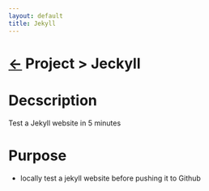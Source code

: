 ```yaml
---
layout: default
title: Jekyll
---
```



[//]: #(Reference)
[readme_home]:   /index

# [&larr;][readme_home] Project > Jeckyll

# Decscription
Test a Jekyll website in 5 minutes

# Purpose
- locally test a jekyll website before pushing it to Github 


